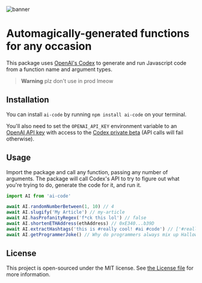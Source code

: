 ![banner](https://user-images.githubusercontent.com/23558090/199871945-c142a172-fe8a-4a87-baf8-50b8a25e99db.jpg)


# Automagically-generated functions for any occasion

This package uses [OpenAI's Codex](https://openai.com/blog/openai-codex/) to generate and run Javascript code from a function name and argument types. 

> **Warning** plz don't use in prod lmeow

## Installation

You can install `ai-code` by running `npm install ai-code` on your terminal.

You'll also need to set the `OPENAI_API_KEY` environment variable to an [OpenAI API key](https://beta.openai.com/) with access to the [Codex private beta](http://beta.openai.com/codex-waitlist) (API calls will fail otherwise).

## Usage

Import the package and call any function, passing any number of arguments. The package will call Codex's API to try to figure out what you're trying to do, generate the code for it, and run it.

```js
import AI from 'ai-code'

await AI.randomNumberBetween(1, 10) // 4
await AI.slugify('My Article') // my-article
await AI.hasProfanityRegex('f*ck this lol') // false
await AI.shortenETHAddress(ethAddress) // 0xE340...b39D
await AI.extractHashtags('this is #really cool! #ai #code') // ['#really', '#ai', '#code']
await AI.getProgrammerJoke() // Why do programmers always mix up Halloween and Christmas? Because Oct 31 == Dec 25
```

## License

This project is open-sourced under the MIT license. See [the License file](LICENSE) for more information.
